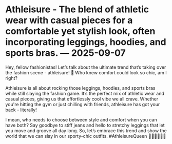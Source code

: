 # Athleisure - The blend of athletic wear with casual pieces for a comfortable yet stylish look, often incorporating leggings, hoodies, and sports bras. — 2025-09-07

Hey, fellow fashionistas! Let’s talk about the ultimate trend that’s taking over the fashion scene - athleisure! 🌟 Who knew comfort could look so chic, am I right?

Athleisure is all about rocking those leggings, hoodies, and sports bras while still slaying the fashion game. It’s the perfect mix of athletic wear and casual pieces, giving us that effortlessly cool vibe we all crave. Whether you're hitting the gym or just chilling with friends, athleisure has got your back - literally!

I mean, who needs to choose between style and comfort when you can have both? Say goodbye to stiff jeans and hello to stretchy leggings that let you move and groove all day long. So, let’s embrace this trend and show the world that we can slay in our sporty-chic outfits. #AthleisureQueen 💁🏽‍♀️💅🏼🔥